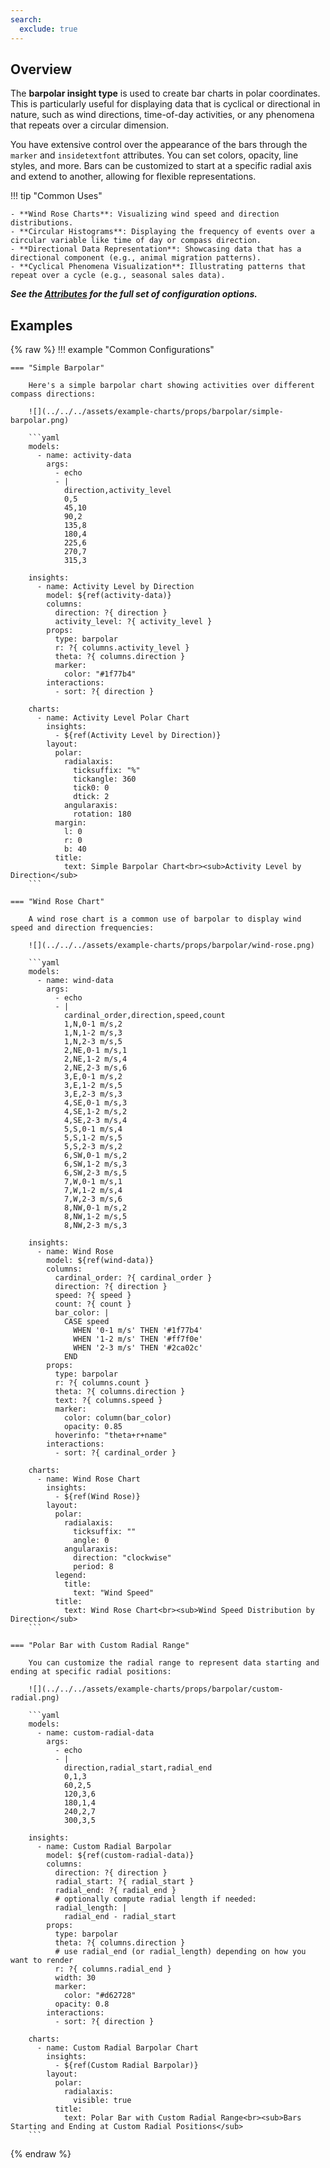 ```yaml
---
search:
  exclude: true
---
```


<!--start-->

## Overview

The **barpolar insight type** is used to create bar charts in polar coordinates. This is particularly useful for displaying data that is cyclical or directional in nature, such as wind directions, time-of-day activities, or any phenomena that repeats over a circular dimension.

You have extensive control over the appearance of the bars through the `marker` and `insidetextfont` attributes. You can set colors, opacity, line styles, and more. Bars can be customized to start at a specific radial axis and extend to another, allowing for flexible representations.

!!! tip "Common Uses"

    - **Wind Rose Charts**: Visualizing wind speed and direction distributions.
    - **Circular Histograms**: Displaying the frequency of events over a circular variable like time of day or compass direction.
    - **Directional Data Representation**: Showcasing data that has a directional component (e.g., animal migration patterns).
    - **Cyclical Phenomena Visualization**: Illustrating patterns that repeat over a cycle (e.g., seasonal sales data).

_**See the [Attributes](../../configuration/Insight/Props/Barpolar/#attributes) for the full set of configuration options.**_

## Examples

{% raw %}
!!! example "Common Configurations"

    === "Simple Barpolar"

        Here's a simple barpolar chart showing activities over different compass directions:

        ![](../../../assets/example-charts/props/barpolar/simple-barpolar.png)

        ```yaml
        models:
          - name: activity-data
            args:
              - echo
              - |
                direction,activity_level
                0,5
                45,10
                90,2
                135,8
                180,4
                225,6
                270,7
                315,3

        insights:
          - name: Activity Level by Direction
            model: ${ref(activity-data)}
            columns:
              direction: ?{ direction }
              activity_level: ?{ activity_level }
            props:
              type: barpolar
              r: ?{ columns.activity_level }
              theta: ?{ columns.direction }
              marker:
                color: "#1f77b4"
            interactions:
              - sort: ?{ direction }

        charts:
          - name: Activity Level Polar Chart
            insights:
              - ${ref(Activity Level by Direction)}
            layout:
              polar:
                radialaxis:
                  ticksuffix: "%"
                  tickangle: 360
                  tick0: 0
                  dtick: 2
                angularaxis:
                  rotation: 180
              margin:
                l: 0
                r: 0
                b: 40
              title:
                text: Simple Barpolar Chart<br><sub>Activity Level by Direction</sub>
        ```

    === "Wind Rose Chart"

        A wind rose chart is a common use of barpolar to display wind speed and direction frequencies:

        ![](../../../assets/example-charts/props/barpolar/wind-rose.png)

        ```yaml
        models:
          - name: wind-data
            args:
              - echo
              - |
                cardinal_order,direction,speed,count
                1,N,0-1 m/s,2
                1,N,1-2 m/s,3
                1,N,2-3 m/s,5
                2,NE,0-1 m/s,1
                2,NE,1-2 m/s,4
                2,NE,2-3 m/s,6
                3,E,0-1 m/s,2
                3,E,1-2 m/s,5
                3,E,2-3 m/s,3
                4,SE,0-1 m/s,3
                4,SE,1-2 m/s,2
                4,SE,2-3 m/s,4
                5,S,0-1 m/s,4
                5,S,1-2 m/s,5
                5,S,2-3 m/s,2
                6,SW,0-1 m/s,2
                6,SW,1-2 m/s,3
                6,SW,2-3 m/s,5
                7,W,0-1 m/s,1
                7,W,1-2 m/s,4
                7,W,2-3 m/s,6
                8,NW,0-1 m/s,2
                8,NW,1-2 m/s,5
                8,NW,2-3 m/s,3

        insights:
          - name: Wind Rose
            model: ${ref(wind-data)}
            columns:
              cardinal_order: ?{ cardinal_order }
              direction: ?{ direction }
              speed: ?{ speed }
              count: ?{ count }
              bar_color: |
                CASE speed
                  WHEN '0-1 m/s' THEN '#1f77b4'
                  WHEN '1-2 m/s' THEN '#ff7f0e'
                  WHEN '2-3 m/s' THEN '#2ca02c'
                END
            props:
              type: barpolar
              r: ?{ columns.count }
              theta: ?{ columns.direction }
              text: ?{ columns.speed }
              marker:
                color: column(bar_color)
                opacity: 0.85
              hoverinfo: "theta+r+name"
            interactions:
              - sort: ?{ cardinal_order }

        charts:
          - name: Wind Rose Chart
            insights:
              - ${ref(Wind Rose)}
            layout:
              polar:
                radialaxis:
                  ticksuffix: ""
                  angle: 0
                angularaxis:
                  direction: "clockwise"
                  period: 8
              legend:
                title:
                  text: "Wind Speed"
              title:
                text: Wind Rose Chart<br><sub>Wind Speed Distribution by Direction</sub>
        ```

    === "Polar Bar with Custom Radial Range"

        You can customize the radial range to represent data starting and ending at specific radial positions:

        ![](../../../assets/example-charts/props/barpolar/custom-radial.png)

        ```yaml
        models:
          - name: custom-radial-data
            args:
              - echo
              - |
                direction,radial_start,radial_end
                0,1,3
                60,2,5
                120,3,6
                180,1,4
                240,2,7
                300,3,5

        insights:
          - name: Custom Radial Barpolar
            model: ${ref(custom-radial-data)}
            columns:
              direction: ?{ direction }
              radial_start: ?{ radial_start }
              radial_end: ?{ radial_end }
              # optionally compute radial length if needed:
              radial_length: |
                radial_end - radial_start
            props:
              type: barpolar
              theta: ?{ columns.direction }
              # use radial_end (or radial_length) depending on how you want to render
              r: ?{ columns.radial_end }
              width: 30
              marker:
                color: "#d62728"
              opacity: 0.8
            interactions:
              - sort: ?{ direction }

        charts:
          - name: Custom Radial Barpolar Chart
            insights:
              - ${ref(Custom Radial Barpolar)}
            layout:
              polar:
                radialaxis:
                  visible: true
              title:
                text: Polar Bar with Custom Radial Range<br><sub>Bars Starting and Ending at Custom Radial Positions</sub>
        ```

{% endraw %}

<!--end-->

